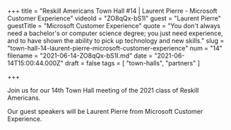 +++
title = "Reskill Americans Town Hall #14 | Laurent Pierre - Microsoft Customer Experience"
videoId = "ZO8qQx-bS1I"
guest = "Laurent Pierre"
guestTitle = "Microsoft Customer Experience"
quote = "You don't always need a bachelor's or computer science degree; you just need experience, and to have shown the ability to pick up technology and new skills."
slug = "town-hall-14-laurent-pierre-microsoft-customer-experience"
num = "14"
filename = "2021-06-14-ZO8qQx-bS1I.md"
date = "2021-06-14T15:00:44.000Z"
draft = false
tags = [ "town-halls", "partners" ]

+++

Join us for our 14th Town Hall meeting of the 2021 class of Reskill Americans.

Our guest speakers will be Laurent Pierre from Microsoft Customer Experience.
